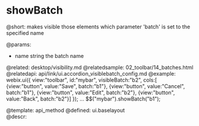 showBatch
=============


@short:
	makes visible those elements which parameter 'batch' is set to the specified name

@params:
- name		string		the batch name

@related:
	desktop/visibility.md
@relatedsample:
	02_toolbar/14_batches.html
@relatedapi:
	api/link/ui.accordion_visiblebatch_config.md
@example:
webix.ui({ view:"toolbar", id:"mybar", visibleBatch:"b2", cols:[ 
	{view:"button",  value:"Save",   batch:"b1"}, 
	{view:"button",  value:"Cancel", batch:"b1"}, 
	{view:"button",  value:"Edit",   batch:"b2"},
	{view:"button",  value:"Back",   batch:"b2"}]
});
...
$$("mybar").showBatch("b1");          
            

@template:	api_method
@defined:	ui.baselayout	
@descr:


